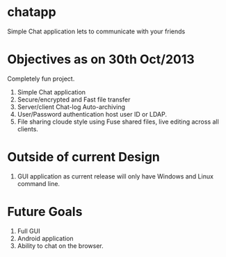 chatapp
=======

Simple Chat application lets to communicate with your friends

Objectives as on 30th Oct/2013
==========
Completely fun project. 

1. Simple Chat application
2. Secure/encrypted and Fast file transfer
3. Server/client Chat-log Auto-archiving
4. User/Password authentication host user ID or LDAP.
5. File sharing cloude style using Fuse shared files, live editing across all clients.


Outside of current Design
========================
1. GUI application as current release will only have Windows and Linux command line.


Future Goals
================
1. Full GUI
2. Android application
3. Ability to chat on the browser.
